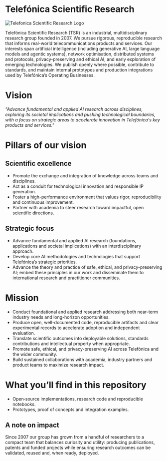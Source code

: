 # Telefónica Scientific Research

![Telefonica Scientific Research Logo](./TSR-logo.png)

Telefónica Scientific Research (TSR) is an industrial, multidisciplinary research group founded in 2007. We pursue rigorous, reproducible research that informs real-world telecommunications products and services. Our interests span artificial intelligence (including generative AI, large language models and agentic systems), network optimisation, distributed systems and protocols, privacy-preserving and ethical AI, and early exploration of emerging technologies. We publish openly where possible, contribute to standards, and maintain internal prototypes and production integrations used by Telefónica’s Operating Businesses.

# Vision
*"Advance fundamental and applied AI research across disciplines, exploring its societal implications and pushing technological boundaries, with a focus on strategic areas to accelerate innovation in Telefónica's key products and services."*

# Pillars of our vision
## Scientific excellence
- Promote the exchange and integration of knowledge across teams and disciplines.
- Act as a conduit for technological innovation and responsible IP generation.
- Foster a high-performance environment that values rigor, reproducibility and continuous improvement.
- Partner with academia to steer research toward impactful, open scientific directions.

## Strategic focus
- Advance fundamental and applied AI research (foundations, applications and societal implications) with an interdisciplinary approach.
- Develop core AI methodologies and technologies that support Telefónica’s strategic priorities.
- Advance the theory and practice of safe, ethical, and privacy-preserving AI; embed these principles in our work and disseminate them to international research and practitioner communities.

# Mission
- Conduct foundational and applied research addressing both near-term industry needs and long-horizon opportunities.
- Produce open, well-documented code, reproducible artifacts and clear experimental records to accelerate adoption and independent evaluation.
- Translate scientific outcomes into deployable solutions, standards contributions and intellectual property when appropriate.
- Promote safe, ethical, and privacy-preserving AI across Telefónica and the wider community.
- Build sustained collaborations with academia, industry partners and product teams to maximize research impact.

# What you’ll find in this repository
- Open‑source implementations, research code and reproducible notebooks.
- Prototypes, proof of concepts and integration examples.

## A note on impact
Since 2007 our group has grown from a handful of researchers to a compact team that balances curiosity and utility: producing publications, patents and funded projects while ensuring research outcomes can be validated, reused and, when ready, deployed.
<!--

**Here are some ideas to get you started:**

🙋‍♀️ A short introduction - what is your organization all about?
🌈 Contribution guidelines - how can the community get involved?
👩‍💻 Useful resources - where can the community find your docs? Is there anything else the community should know?
🍿 Fun facts - what does your team eat for breakfast?
🧙 Remember, you can do mighty things with the power of [Markdown](https://docs.github.com/github/writing-on-github/getting-started-with-writing-and-formatting-on-github/basic-writing-and-formatting-syntax)

Links of interest: 

* [link-1](https://)
* [link-2](https://)
* [link-3](https://)
-->
